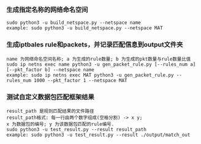 ### 生成指定名称的网络命名空间
```
sudo python3 -u build_netspace.py --netspace name
example: sudo python3 -u build_netspace.py --netspace MAT
```

### 生成iptbales rule和packets，并记录匹配信息到output文件夹
```
name 为网络命名空间名称; a 为生成的rule数量; b 为生成的pkt数量与rule数量比值
sudo ip netns exec name python3 -u gen_packet_rule.py [--rules_num a] [--pkt_factor b] --netspace name
example: sudo ip netns exec MAT python3 -u gen_packet_rule.py --rules_num 1000 --pkt_factor 1 --netspace MAT
```

### 测试自定义数据包匹配框架结果
```
result_path 是规则匹配结果的文件路径
result_path格式: 每一行由两个数字组成(空格分割) -> x y; 
x 为数据包的编号; y 为该数据包匹配的rule编号.
sudo python3 -u test_result.py --result result_path
example: sudo python3 -u test_result.py --result ./output/match_out
```
